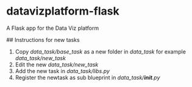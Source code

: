 # datavizplatform-flask
A Flask app for the Data Viz platform

## Instructions for new tasks

1. Copy *data_task/base_task* as a new folder in *data_task* for example *data_task/new_task*
2. Edit the new *data_task/new_task*
3. Add the new task in *data_task/libs.py*
4. Register the newtask as sub blueprint in *data_task/__init__.py*